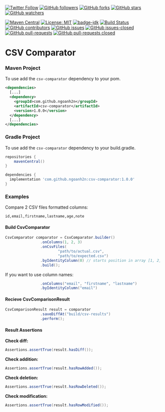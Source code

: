 [![Twitter Follow](https://img.shields.io/twitter/follow/ngoanh2n.svg?style=social)](https://twitter.com/ngoanh2n)
[![GitHub followers](https://img.shields.io/github/followers/ngoanh2n.svg?style=social&label=Follow&maxAge=2592000)](https://github.com/ngoanh2n?tab=followers)
[![GitHub forks](https://img.shields.io/github/forks/ngoanh2n/csv-comparator.svg?style=social&label=Fork&maxAge=2592000)](https://github.com/ngoanh2n/csv-comparator/network/members/)
[![GitHub stars](https://img.shields.io/github/stars/ngoanh2n/csv-comparator.svg?style=social&label=Star&maxAge=2592000)](https://github.com/ngoanh2n/csv-comparator/stargazers/)
[![GitHub watchers](https://img.shields.io/github/watchers/ngoanh2n/csv-comparator.svg?style=social&label=Watch&maxAge=2592000)](https://github.com/ngoanh2n/csv-comparator/watchers/)

[![Maven Central](https://maven-badges.herokuapp.com/maven-central/com.github.ngoanh2n/csv-comparator/badge.svg)](https://maven-badges.herokuapp.com/maven-central/com.github.ngoanh2n/csv-comparator)
[![License: MIT](https://img.shields.io/badge/License-MIT-blueviolet.svg)](https://opensource.org/licenses/MIT)
[![badge-jdk](https://img.shields.io/badge/jdk-8-blue.svg)](http://www.oracle.com/technetwork/java/javase/downloads/index.html)
[![Build Status](https://travis-ci.org/ngoanh2n/csv-comparator.svg?branch=master)](https://travis-ci.org/ngoanh2n/csv-comparator)
[![GitHub contributors](https://img.shields.io/github/contributors/ngoanh2n/csv-comparator.svg)](https://github.com/ngoanh2n/csv-comparator/graphs/contributors/)
[![GitHub issues](https://img.shields.io/github/issues/ngoanh2n/csv-comparator.svg)](https://github.com/ngoanh2n/csv-comparator/issues/)
[![GitHub issues-closed](https://img.shields.io/github/issues-closed/ngoanh2n/csv-comparator.svg)](https://github.com/ngoanh2n/csv-comparator/issues?q=is%3Aissue+is%3Aclosed)
[![GitHub pull-requests](https://img.shields.io/github/issues-pr/ngoanh2n/csv-comparator.svg)](https://github.com/ngoanh2n/csv-comparator/pulls/)
[![GitHub pull-requests closed](https://img.shields.io/github/issues-pr-closed/ngoanh2n/csv-comparator.svg)](https://github.com/ngoanh2n/csv-comparator/pulls?q=is%3Apulls+is%3Aclosed)

# CSV Comparator

### **Maven Project**
To use add the `csv-comparator` dependency to your pom.
```xml
<dependencies>
  [...]
  <dependency>
    <groupId>com.github.ngoanh2n</groupId>
    <artifactId>csv-comparator</artifactId>
    <version>1.0.0</version>
  </dependency>
  [...]
</dependencies>
```

### **Gradle Project**
To use add the `csv-comparator` dependency to your build.gradle.
```gradle
repositories {
    mavenCentral()
}

dependencies {
  implementation 'com.github.ngoanh2n:csv-comparator:1.0.0'
}
```

### **Examples**
Compare 2 CSV files formatted columns:
```
id,email,firstname,lastname,age,note
```

#### **Build CsvComparator**
```java
CsvComparator comparator = CsvComparator.builder()
                .onColumns(1, 2, 3)
                .onCsvFiles(
                        "path/to/actual.csv",
                        "path/to/expected.csv")
                .byIdentityColumn(0) // starts position in array [1, 2, 3]
                .build();
```

If you want to use column names:
```java
                .onColumns("email", "firstname", "lastname")
                .byIdentityColumn("email")
```

#### **Recieve CsvComparisonResult**
```java
CsvComparisonResult result = comparator
                .saveDiffAt("build/csv-results")
                .perform();
```

#### **Result Assertions**
**Check diff:**
```java
Assertions.assertTrue(result.hasDiff());
```

**Check addition:**
```java
Assertions.assertTrue(result.hasRowAdded());
```

**Check deletion:**
```java
Assertions.assertTrue(result.hasRowDeleted());
```

**Check modification:**
```java
Assertions.assertTrue(result.hasRowModified());
```